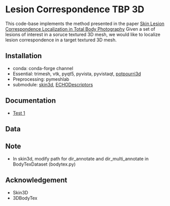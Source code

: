 # Lesion Correspondence TBP 3D 

This code-base implements the method presented in the paper [Skin Lesion Correspondence Localization in
Total Body Photography]()
Given a set of lesions of interest in a soruce textured 3D mesh, we would like to localize lesion correspondence in a target textured 3D mesh. 


## Installation

* conda: conda-forge channel
* Essential: trimesh, vtk, pyqt5, pyvista, pyvistaqt, [potpourri3d](https://github.com/nmwsharp/potpourri3d)
* Preprocessing: pymeshlab
* submodule: [skin3d](https://github.com/jeremykawahara/skin3d), [ECHODescriptors](https://github.com/weilunhuang-jhu/ECHODescriptors.git)



## Documentation

- [Test 1](#test-1)


## Data

## Note

* In skin3d, modify path for dir_annotate and dir_multi_annotate in BodyTexDataset (bodytex.py)

## Acknowledgement

* Skin3D
* 3DBodyTex

